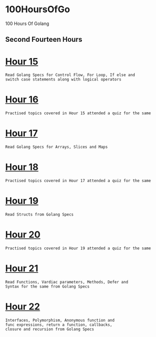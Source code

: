 # 100HoursOfGo
100 Hours Of Golang
## Second Fourteen Hours

# [Hour 15](hour15.go)
    Read Golang Specs for Control Flow, For Loop, If else and 
    switch case statements along with logical operators

# [Hour 16](hour16.go)
    Practised topics covered in Hour 15 attended a quiz for the same

# [Hour 17](hour17.go)
    Read Golang Specs for Arrays, Slices and Maps

# [Hour 18](hour18.go)
    Practised topics covered in Hour 17 attended a quiz for the same

# [Hour 19](hour19.go)
    Read Structs from Golang Specs

# [Hour 20](hour20.go)
    Practised topics covered in Hour 19 attended a quiz for the same

# [Hour 21](hour21.go)
    Read Functions, Vardiac parameters, Methods, Defer and 
    Syntax for the same from Golang Specs

# [Hour 22](hour22.go)
    Interfaces, Polymorphism, Anonymous function and 
    func expressions, return a function, callbacks, 
    closure and recursion from Golang Specs